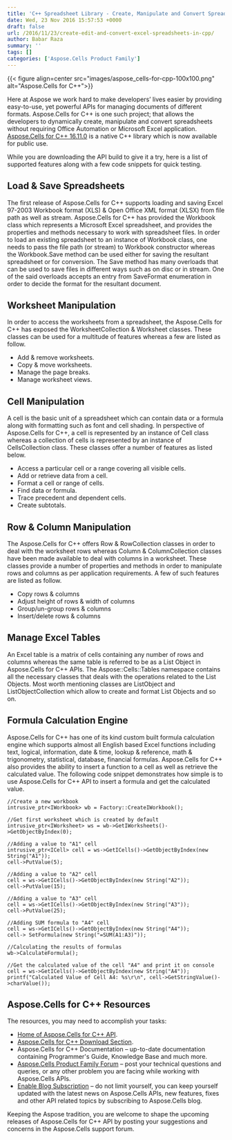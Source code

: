 ```yaml
---
title: 'C++ Spreadsheet Library - Create, Manipulate and Convert Spreadsheets in C++'
date: Wed, 23 Nov 2016 15:57:53 +0000
draft: false
url: /2016/11/23/create-edit-and-convert-excel-spreadsheets-in-cpp/
author: Babar Raza
summary: ''
tags: []
categories: ['Aspose.Cells Product Family']
---
```




{{< figure align=center src="images/aspose_cells-for-cpp-100x100.png" alt="Aspose.Cells for C++">}}


Here at Aspose we work hard to make developers’ lives easier by providing easy-to-use, yet powerful APIs for managing documents of different formats. Aspose.Cells for C++ is one such project; that allows the developers to dynamically create, manipulate and convert spreadsheets without requiring Office Automation or Microsoft Excel application. [Aspose.Cells for C++ 16.11.0][1] is a native C++ library which is now available for public use.

While you are downloading the API build to give it a try, here is a list of supported features along with a few code snippets for quick testing.

## Load & Save Spreadsheets

The first release of Aspose.Cells for C++ supports loading and saving Excel 97-2003 Workbook format (XLS) & Open Office XML format (XLSX) from file path as well as stream. Aspose.Cells for C++ has provided the Workbook class which represents a Microsoft Excel spreadsheet, and provides the properties and methods necessary to work with spreadsheet files. In order to load an existing spreadsheet to an instance of Workbook class, one needs to pass the file path (or stream) to Workbook constructor whereas the Workbook.Save method can be used either for saving the resultant spreadsheet or for conversion. The Save method has many overloads that can be used to save files in different ways such as on disc or in stream. One of the said overloads accepts an entry from SaveFormat enumeration in order to decide the format for the resultant document.

## Worksheet Manipulation

In order to access the worksheets from a spreadsheet, the Aspose.Cells for C++ has exposed the WorksheetCollection & Worksheet classes. These classes can be used for a multitude of features whereas a few are listed as follow.

*   Add & remove worksheets.
*   Copy & move worksheets.
*   Manage the page breaks.
*   Manage worksheet views.

## Cell Manipulation

A cell is the basic unit of a spreadsheet which can contain data or a formula along with formatting such as font and cell shading. In perspective of Aspose.Cells for C++, a cell is represented by an instance of Cell class whereas a collection of cells is represented by an instance of CellsCollection class. These classes offer a number of features as listed below.

*   Access a particular cell or a range covering all visible cells.
*   Add or retrieve data from a cell.
*   Format a cell or range of cells.
*   Find data or formula.
*   Trace precedent and dependent cells.
*   Create subtotals.

## Row & Column Manipulation

The Aspose.Cells for C++ offers Row & RowCollection classes in order to deal with the worksheet rows whereas Column & ColumnCollection classes have been made available to deal with columns in a worksheet. These classes provide a number of properties and methods in order to manipulate rows and columns as per application requirements. A few of such features are listed as follow.

*   Copy rows & columns
*   Adjust height of rows & width of columns
*   Group/un-group rows & columns
*   Insert/delete rows & columns

## Manage Excel Tables

An Excel table is a matrix of cells containing any number of rows and columns whereas the same table is referred to be as a List Object in Aspose.Cells for C++ APIs. The Aspose::Cells::Tables namespace contains all the necessary classes that deals with the operations related to the List Objects. Most worth mentioning classes are ListObject and ListObjectCollection which allow to create and format List Objects and so on.

## Formula Calculation Engine

Aspose.Cells for C++ has one of its kind custom built formula calculation engine which supports almost all English based Excel functions including text, logical, information, date & time, lookup & reference, math & trigonometry, statistical, database, financial formulas. Aspose.Cells for C++ also provides the ability to insert a function to a cell as well as retrieve the calculated value. The following code snippet demonstrates how simple is to use Aspose.Cells for C++ API to insert a formula and get the calculated value.

```
//Create a new workbook
intrusive_ptr<IWorkbook> wb = Factory::CreateIWorkbook();

//Get first worksheet which is created by default
intrusive_ptr<IWorksheet> ws = wb->GetIWorksheets()->GetObjectByIndex(0);

//Adding a value to "A1" cell
intrusive_ptr<ICell> cell = ws->GetICells()->GetObjectByIndex(new String("A1"));
cell->PutValue(5);

//Adding a value to "A2" cell
cell = ws->GetICells()->GetObjectByIndex(new String("A2"));
cell->PutValue(15);

//Adding a value to "A3" cell
cell = ws->GetICells()->GetObjectByIndex(new String("A3"));
cell->PutValue(25);

//Adding SUM formula to "A4" cell
cell = ws->GetICells()->GetObjectByIndex(new String("A4"));
cell-> SetFormula(new String("=SUM(A1:A3)"));

//Calculating the results of formulas
wb->CalculateFormula();

//Get the calculated value of the cell "A4" and print it on console
cell = ws->GetICells()->GetObjectByIndex(new String("A4"));
printf("Calculated Value of Cell A4: %s\r\n", cell->GetStringValue()->charValue());
```

## Aspose.Cells for C++ Resources

The resources, you may need to accomplish your tasks:

*   [Home of Aspose.Cells for C++ API][2].
*   [Aspose.Cells for C++ Download Section][3].
*   Aspose.Cells for C++ Documentation – up-to-date documentation containing Programmer's Guide, Knowledge Base and much more.
*   [Aspose.Cells Product Family Forum][4] – post your technical questions and queries, or any other problem you are facing while working with Aspose.Cells APIs.
*   [Enable Blog Subscription][5] – do not limit yourself, you can keep yourself updated with the latest news on Aspose.Cells APIs, new features, fixes and other API related topics by subscribing to Aspose.Cells blog.

Keeping the Aspose tradition, you are welcome to shape the upcoming releases of Aspose.Cells for C++ API by posting your suggestions and concerns in the Aspose.Cells support forum.




[1]: http://downloads.aspose.com/cells/cpp/new-releases/aspose.cells-for-c---16.11.0/
[2]: http://www.aspose.com/products/cells/cpp
[3]: http://downloads.aspose.com/cells/cpp
[4]: https://forum.aspose.com/
[5]: https://blog.aspose.com/category/aspose-products/aspose-cells-product-family/




